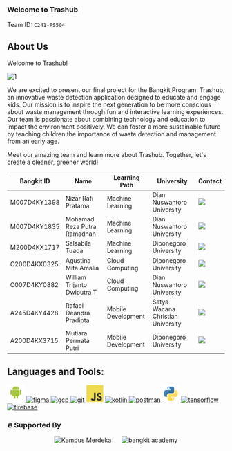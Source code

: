 ### Welcome to Trashub
Team ID: `C241-PS504`

## About Us

Welcome to Trashub!

![1](https://github.com/TrashubCapstone/.github/assets/92130465/96fc5f60-910a-4a8f-8a72-7c05437e227f)

We are excited to present our final project for the Bangkit Program: Trashub, an innovative waste detection application designed to educate and engage kids. Our mission is to inspire the next generation to be more conscious about waste management through fun and interactive learning experiences. Our team is passionate about combining technology and education to impact the environment positively. We can foster a more sustainable future by teaching children the importance of waste detection and management from an early age.

Meet our amazing team and learn more about Trashub. Together, let's create a cleaner, greener world!

| Bangkit ID | Name | Learning Path | University | Contact |
| ----- | ----- | ----- | ----- | ----- |
| M007D4KY1398 | Nizar Rafi Pratama | Machine Learning | Dian Nuswantoro University | <a href="https://www.linkedin.com/in/nizarrafipratama/"><img src="https://img.shields.io/badge/LinkedIn-0077B5?style=for-the-badge&logo=linkedin&logoColor=white" /></a> |
| M007D4KY1835 | Mohamad Reza Putra Ramadhan | Machine Learning | Dian Nuswantoro University | <a href="https://www.linkedin.com/in/veliciavv/"><img src="https://img.shields.io/badge/LinkedIn-0077B5?style=for-the-badge&logo=linkedin&logoColor=white" /></a> |
| M200D4KX1717 | Salsabila Tuada  | Machine Learning | Diponegoro University | <a href="https://www.linkedin.com/in/salsabila-tuada-151802228/"><img src="https://img.shields.io/badge/LinkedIn-0077B5?style=for-the-badge&logo=linkedin&logoColor=white" /></a> |
| C200D4KX0325 |  Agustina Mita Amalia | Cloud Computing | Diponegoro University | <a href="https://www.linkedin.com/in/agustina-mita-amalia-97a5232a3/"><img src="https://img.shields.io/badge/LinkedIn-0077B5?style=for-the-badge&logo=linkedin&logoColor=white" /></a> |
| C007D4KY0882 | William Trijanto Dwiputra T | Cloud Computing | Dian Nuswantoro University | <a href="https://www.linkedin.com/in/williamtrijantodt/"><img src="https://img.shields.io/badge/LinkedIn-0077B5?style=for-the-badge&logo=linkedin&logoColor=white" /></a> |
| A245D4KY4428 | Rafael Deandra Pradipta | Mobile Development | Satya Wacana Christian University | <a href="https://www.linkedin.com/in/rafael-deandra/"><img src="https://img.shields.io/badge/LinkedIn-0077B5?style=for-the-badge&logo=linkedin&logoColor=white" /></a> |
| A200D4KX3715 | Mutiara Permata Putri | Mobile Development | Diponegoro University | <a href="https://www.linkedin.com/in/mutiara-permata-08bb962b4/"><img src="https://img.shields.io/badge/LinkedIn-0077B5?style=for-the-badge&logo=linkedin&logoColor=white" /></a> |

## Languages and Tools:
<p align="left">
  <a href="https://developer.android.com" target="_blank" rel="noreferrer">
    <img src="https://raw.githubusercontent.com/devicons/devicon/master/icons/android/android-original-wordmark.svg" alt="android" width="40" height="40"/>
  </a>
  <a href="https://www.figma.com/" target="_blank" rel="noreferrer">
    <img src="https://www.vectorlogo.zone/logos/figma/figma-icon.svg" alt="figma" width="40" height="40"/>
  </a>
  <a href="https://cloud.google.com" target="_blank" rel="noreferrer">
    <img src="https://www.vectorlogo.zone/logos/google_cloud/google_cloud-icon.svg" alt="gcp" width="40" height="40"/>
  </a>
  <a href="https://git-scm.com/" target="_blank" rel="noreferrer">
    <img src="https://www.vectorlogo.zone/logos/git-scm/git-scm-icon.svg" alt="git" width="40" height="40"/>
  </a>
  <a href="https://developer.mozilla.org/en-US/docs/Web/JavaScript" target="_blank" rel="noreferrer">
    <img src="https://raw.githubusercontent.com/devicons/devicon/master/icons/javascript/javascript-original.svg" alt="javascript" width="40" height="40"/>
  </a>
  <a href="https://kotlinlang.org" target="_blank" rel="noreferrer">
    <img src="https://www.vectorlogo.zone/logos/kotlinlang/kotlinlang-icon.svg" alt="kotlin" width="40" height="40"/>
  </a>
  <a href="https://postman.com" target="_blank" rel="noreferrer">
    <img src="https://www.vectorlogo.zone/logos/getpostman/getpostman-icon.svg" alt="postman" width="40" height="40"/>
  </a>
  <a href="https://www.python.org" target="_blank" rel="noreferrer">
    <img src="https://raw.githubusercontent.com/devicons/devicon/master/icons/python/python-original.svg" alt="python" width="40" height="40"/>
  </a>
  <a href="https://www.tensorflow.org" target="_blank" rel="noreferrer">
    <img src="https://www.vectorlogo.zone/logos/tensorflow/tensorflow-icon.svg" alt="tensorflow" width="40" height="40"/>
  </a>
  <a href="https://firebase.google.com/docs/firestore" target="_blank" rel="noreferrer">
    <img src="https://www.vectorlogo.zone/logos/firebase/firebase-icon.svg" alt="firebase" width="40" height="40"/>
  </a>
</p>

### 🔥 Supported By
<div align="center">
  <img src="https://github.com/Compassion-ly/.github/assets/40346034/0576faf2-6c25-4989-b8f4-dc981f6067fd" height="80" alt="Kampus Merdeka" style="margin-right:20px;"/>
  <img src="https://storage.googleapis.com/kampusmerdeka_kemdikbud_go_id/mitra/mitra_af66db2e-0997-4f52-9cc0-a14412eeeab9.png" height="80" alt="bangkit academy" style="margin-right:left0px;"/>
</div>
